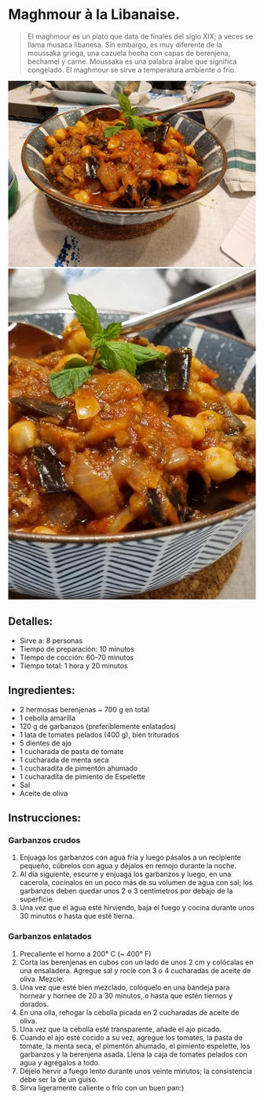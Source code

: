 # Maghmour à la Libanaise.

> El maghmour es un plato que data de finales del siglo XIX; a veces se llama musaca libanesa. Sin embargo, es muy diferente de la moussaka griega, una cazuela hecha con capas de berenjena, bechamel y carne. Moussaka es una palabra árabe que significa congelado. El maghmour se sirve a temperatura ambiente o frío.

![Maghmour à la Libanaise](https://github.com/anamorph/recettes/blob/main/photos/fr-accompagnement-maghmour_a_la_libanaise-01.jpg?raw=true) 
![Maghmour à la Libanaise](https://github.com/anamorph/recettes/blob/main/photos/fr-accompagnement-maghmour_a_la_libanaise-02.jpg?raw=true) 

## Detalles:
* Sirve a: 8 personas 
* Tiempo de preparación: 10 minutos
* Tiempo de cocción: 60-70 minutos
* Tiempo total: 1 hora y 20 minutos

## Ingredientes:
* 2 hermosas berenjenas ~ 700 g en total
* 1 cebolla amarilla
* 120 g de garbanzos (preferiblemente enlatados)
* 1 lata de tomates pelados (400 g), bien triturados
* 5 dientes de ajo
* 1 cucharada de pasta de tomate
* 1 cucharada de menta seca
* 1 cucharadita de pimentón ahumado
* 1 cucharadita de pimiento de Espelette
* Sal
* Aceite de oliva

## Instrucciones:
### Garbanzos crudos
 1. Enjuaga los garbanzos con agua fría y luego pásalos a un recipiente pequeño, cúbrelos con agua y déjalos en remojo durante la noche.
 2. Al día siguiente, escurre y enjuaga los garbanzos y luego, en una cacerola, cocínalos en un poco más de su volumen de agua con sal; los garbanzos deben quedar unos 2 o 3 centímetros por debajo de la superficie.
 3. Una vez que el agua esté hirviendo, baja el fuego y cocina durante unos 30 minutos o hasta que esté tierna.

### Garbanzos enlatados
 1. Precaliente el horno a 200° C (~ 400° F)
 2. Corta las berenjenas en cubos con un lado de unos 2 cm y colócalas en una ensaladera. Agregue sal y rocíe con 3 o 4 cucharadas de aceite de oliva. Mezcle.
 3. Una vez que esté bien mezclado, colóquelo en una bandeja para hornear y hornee de 20 a 30 minutos, o hasta que estén tiernos y dorados.
 4. En una olla, rehogar la cebolla picada en 2 cucharadas de aceite de oliva.
 5. Una vez que la cebolla esté transparente, añade el ajo picado.
 6. Cuando el ajo esté cocido a su vez, agregue los tomates, la pasta de tomate, la menta seca, el pimentón ahumado, el pimiento espelette, los garbanzos y la berenjena asada. Llena la caja de tomates pelados con agua y agrégalos a todo.
 7. Déjelo hervir a fuego lento durante unos veinte minutos; la consistencia debe ser la de un guiso.
 8. Sirva ligeramente caliente o frío con un buen pan:)